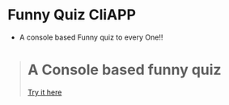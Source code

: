 
# Funny Quiz CliAPP
* A console based Funny quiz to every One!!

> # A Console based funny quiz 
> [Try  it here ](https://replit.com/@sunny1702/Funny-Quiz-1#index.js)
